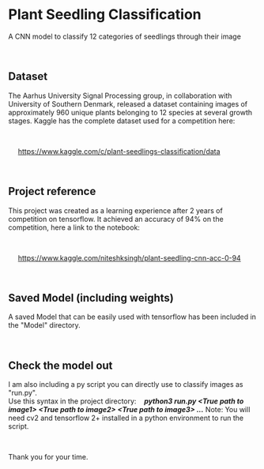 # Plant Seedling Classification
A CNN model to classify 12 categories of seedlings through their image

&nbsp;

## Dataset
The Aarhus University Signal Processing group, in collaboration with University of Southern Denmark, released a dataset containing images of approximately 960 unique plants belonging to 12 species at several growth stages.
Kaggle has the complete dataset used for a competition here:  

&nbsp;

&nbsp;&nbsp;&nbsp;&nbsp; https://www.kaggle.com/c/plant-seedlings-classification/data  

&nbsp;

## Project reference
This project was created as a learning experience after 2 years of competition on tensorflow.
It achieved an accuracy of 94% on the competition, here a link to the notebook:  

&nbsp;
  
&nbsp;&nbsp;&nbsp;&nbsp; https://www.kaggle.com/niteshksingh/plant-seedling-cnn-acc-0-94  
   
&nbsp;
  
## Saved Model (including weights)
A saved Model that can be easily used with tensorflow has been included in the "Model" directory.  

&nbsp;

## Check the model out
I am also including a py script you can directly use to classify images as "run.py".  
Use this syntax in the project directory: 
&nbsp;&nbsp; ***python3 run.py \<True path to image1\> \<True path to image2\> \<True path to image3\> ...***
Note: You will need cv2 and tensorflow 2+ installed in a python environment to run the script.

&nbsp;
&nbsp;
&nbsp;
&nbsp;

Thank you for your time.
